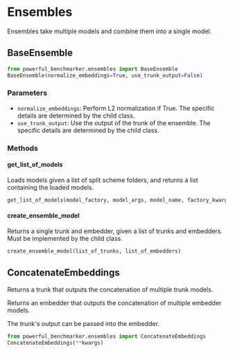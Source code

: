 # Ensembles

Ensembles take multiple models and combine them into a single model.

## BaseEnsemble
```python
from powerful_benchmarker.ensembles import BaseEnsemble
BaseEnsemble(normalize_embeddings=True, use_trunk_output=False)
```

### Parameters

 - ```normalize_embeddings```: Perform L2 normalization if True. The specific details are determined by the child class.
 - ```use_trunk_output```: Use the output of the trunk of the ensemble. The specific details are determined by the child class.

### Methods

#### get_list_of_models

Loads models given a list of split scheme folders, and returns a list containing the loaded models.

```python
get_list_of_models(model_factory, model_args, model_name, factory_kwargs, split_folders, device)
```

#### create_ensemble_model

Returns a single trunk and embedder, given a list of trunks and embedders. Must be implemented by the child class.

```python
create_ensemble_model(list_of_trunks, list_of_embedders)
```

## ConcatenateEmbeddings

Returns a trunk that outputs the concatenation of multiple trunk models.

Returns an embedder that outputs the concatenation of multiple embedder models.

The trunk's output can be passed into the embedder.

```python
from powerful_benchmarker.ensembles import ConcatenateEmbeddings
ConcatenateEmbeddings(**kwargs)
```
